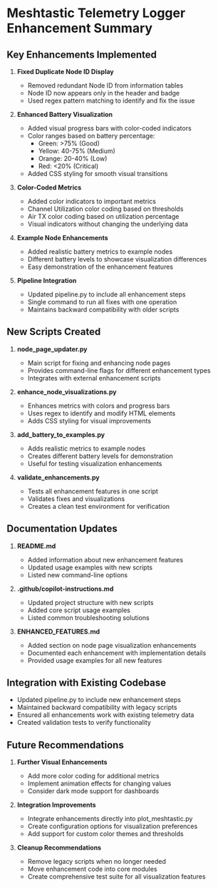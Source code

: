# Meshtastic Telemetry Logger Enhancement Summary

## Key Enhancements Implemented

1. **Fixed Duplicate Node ID Display**
   - Removed redundant Node ID from information tables
   - Node ID now appears only in the header and badge
   - Used regex pattern matching to identify and fix the issue

2. **Enhanced Battery Visualization**
   - Added visual progress bars with color-coded indicators
   - Color ranges based on battery percentage:
     - Green: >75% (Good)
     - Yellow: 40-75% (Medium)
     - Orange: 20-40% (Low)
     - Red: <20% (Critical)
   - Added CSS styling for smooth visual transitions

3. **Color-Coded Metrics**
   - Added color indicators to important metrics
   - Channel Utilization color coding based on thresholds
   - Air TX color coding based on utilization percentage
   - Visual indicators without changing the underlying data

4. **Example Node Enhancements**
   - Added realistic battery metrics to example nodes
   - Different battery levels to showcase visualization differences
   - Easy demonstration of the enhancement features

5. **Pipeline Integration**
   - Updated pipeline.py to include all enhancement steps
   - Single command to run all fixes with one operation
   - Maintains backward compatibility with older scripts

## New Scripts Created

1. **node_page_updater.py**
   - Main script for fixing and enhancing node pages
   - Provides command-line flags for different enhancement types
   - Integrates with external enhancement scripts

2. **enhance_node_visualizations.py**
   - Enhances metrics with colors and progress bars
   - Uses regex to identify and modify HTML elements
   - Adds CSS styling for visual improvements

3. **add_battery_to_examples.py**
   - Adds realistic metrics to example nodes
   - Creates different battery levels for demonstration
   - Useful for testing visualization enhancements

4. **validate_enhancements.py**
   - Tests all enhancement features in one script
   - Validates fixes and visualizations
   - Creates a clean test environment for verification

## Documentation Updates

1. **README.md**
   - Added information about new enhancement features
   - Updated usage examples with new scripts
   - Listed new command-line options

2. **.github/copilot-instructions.md**
   - Updated project structure with new scripts
   - Added core script usage examples
   - Listed common troubleshooting solutions

3. **ENHANCED_FEATURES.md**
   - Added section on node page visualization enhancements
   - Documented each enhancement with implementation details
   - Provided usage examples for all new features

## Integration with Existing Codebase

- Updated pipeline.py to include new enhancement steps
- Maintained backward compatibility with legacy scripts
- Ensured all enhancements work with existing telemetry data
- Created validation tests to verify functionality

## Future Recommendations

1. **Further Visual Enhancements**
   - Add more color coding for additional metrics
   - Implement animation effects for changing values
   - Consider dark mode support for dashboards

2. **Integration Improvements**
   - Integrate enhancements directly into plot_meshtastic.py
   - Create configuration options for visualization preferences
   - Add support for custom color themes and thresholds

3. **Cleanup Recommendations**
   - Remove legacy scripts when no longer needed
   - Move enhancement code into core modules
   - Create comprehensive test suite for all visualization features
